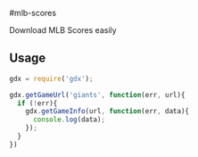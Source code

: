 #mlb-scores

Download MLB Scores easily

## Usage
```javascript
gdx = require('gdx');

gdx.getGameUrl('giants', function(err, url){
  if (!err){
    gdx.getGameInfo(url, function(err, data){
      console.log(data);
    });
  }
})
```
